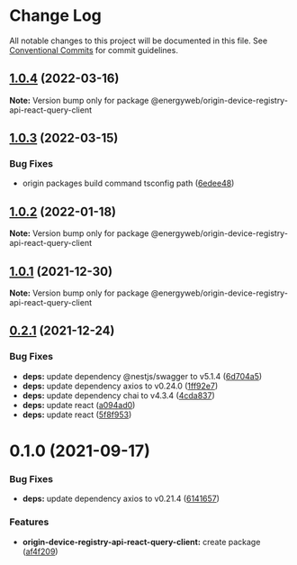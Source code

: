 # Change Log

All notable changes to this project will be documented in this file.
See [Conventional Commits](https://conventionalcommits.org) for commit guidelines.

## [1.0.4](https://github.com/energywebfoundation/origin/compare/@energyweb/origin-device-registry-api-react-query-client@1.0.3...@energyweb/origin-device-registry-api-react-query-client@1.0.4) (2022-03-16)

**Note:** Version bump only for package @energyweb/origin-device-registry-api-react-query-client





## [1.0.3](https://github.com/energywebfoundation/origin/compare/@energyweb/origin-device-registry-api-react-query-client@1.0.2...@energyweb/origin-device-registry-api-react-query-client@1.0.3) (2022-03-15)


### Bug Fixes

* origin packages build command tsconfig path ([6edee48](https://github.com/energywebfoundation/origin/commit/6edee483e61102f14015a9c1b1b6df4f607e25c9))





## [1.0.2](https://github.com/energywebfoundation/origin/compare/@energyweb/origin-device-registry-api-react-query-client@1.0.1...@energyweb/origin-device-registry-api-react-query-client@1.0.2) (2022-01-18)

**Note:** Version bump only for package @energyweb/origin-device-registry-api-react-query-client





## [1.0.1](https://github.com/energywebfoundation/origin/compare/@energyweb/origin-device-registry-api-react-query-client@0.2.1...@energyweb/origin-device-registry-api-react-query-client@1.0.1) (2021-12-30)

**Note:** Version bump only for package @energyweb/origin-device-registry-api-react-query-client





## [0.2.1](https://github.com/energywebfoundation/origin/compare/@energyweb/origin-device-registry-api-react-query-client@0.1.0...@energyweb/origin-device-registry-api-react-query-client@0.2.1) (2021-12-24)


### Bug Fixes

* **deps:** update dependency @nestjs/swagger to v5.1.4 ([6d704a5](https://github.com/energywebfoundation/origin/commit/6d704a56e59550e9076cbf42151045e29579ef88))
* **deps:** update dependency axios to v0.24.0 ([1ff92e7](https://github.com/energywebfoundation/origin/commit/1ff92e7297ff0bcdb54704b327f1e3d719e9e029))
* **deps:** update dependency chai to v4.3.4 ([4cda837](https://github.com/energywebfoundation/origin/commit/4cda8376255385f0b8dddbfbbd4652ea36f43c83))
* **deps:** update react ([a094ad0](https://github.com/energywebfoundation/origin/commit/a094ad0b0e6b36a609efd098f05b82994fcd4084))
* **deps:** update react ([5f8f953](https://github.com/energywebfoundation/origin/commit/5f8f953a4390838c684c390ee3977288defba341))





# 0.1.0 (2021-09-17)


### Bug Fixes

* **deps:** update dependency axios to v0.21.4 ([6141657](https://github.com/energywebfoundation/origin/commit/6141657651a0212d45a6d09511916d4a247aeb25))


### Features

* **origin-device-registry-api-react-query-client:** create package ([af4f209](https://github.com/energywebfoundation/origin/commit/af4f209f45e7aaa494a5083f247fdc997e925d4a))
